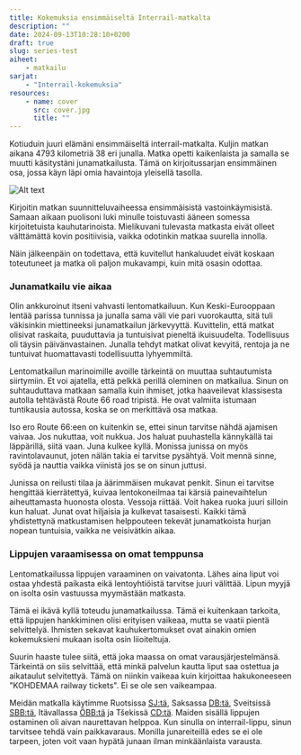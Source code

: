 ```yaml
---
title: Kokemuksia ensimmäiseltä Interrail-matkalta
description: ""
date: 2024-09-13T10:28:10+0200
draft: true
slug: series-test
aiheet:
    - matkailu
sarjat:
    - "Interrail-kokemuksia"
resources:
    - name: cover
      src: cover.jpg
      title: ""
---
```

Kotiuduin juuri elämäni ensimmäiseltä interrail-matkalta. Kuljin matkan aikana 4793 kilometriä 38 eri junalla. Matka opetti kaikenlaista ja samalla se muutti käsitystäni junamatkailusta. Tämä on kirjoitussarjan ensimmäinen osa, jossa käyn läpi omia havaintoja yleisellä tasolla.

<!--more-->

![Alt text](https://placehold.co/1200x630 "Caption")

Kirjoitin matkan suunnitteluvaiheessa ensimmäisistä vastoinkäymisistä. Samaan aikaan puolisoni luki minulle toistuvasti ääneen somessa kirjoitetuista kauhutarinoista. Mielikuvani tulevasta matkasta eivät olleet välttämättä kovin positiivisia, vaikka odotinkin matkaa suurella innolla.

Näin jälkeenpäin on todettava, että kuvitellut hankaluudet eivät koskaan toteutuneet ja matka oli paljon mukavampi, kuin mitä osasin odottaa.

### Junamatkailu vie aikaa
Olin ankkuroinut itseni vahvasti lentomatkailuun. Kun Keski-Eurooppaan lentää parissa tunnissa ja junalla sama väli vie pari vuorokautta, sitä tuli väkisinkin miettineeksi junamatkailun järkevyyttä. Kuvittelin, että matkat olisivat raskaita, puuduttavia ja tuntuisivat pieneltä ikuisuudelta. Todellisuus oli täysin päivänvastainen. Junalla tehdyt matkat olivat kevyitä, rentoja ja ne tuntuivat huomattavasti todellisuutta lyhyemmiltä.

Lentomatkailun marinoimille avoille tärkeintä on muuttaa suhtautumista siirtymiin. Et voi ajatella, että pelkkä perillä oleminen on matkailua. Sinun on suhtauduttava matkaan samalla kuin ihmiset, jotka haaveilevat klassisesta autolla tehtävästä Route 66 road tripistä. He ovat valmiita istumaan tuntikausia autossa, koska se on merkittävä osa matkaa.

Iso ero Route 66:een on kuitenkin se, ettei sinun tarvitse nähdä ajamisen vaivaa. Jos nukuttaa, voit nukkua. Jos haluat puuhastella kännykällä tai läppärillä, siitä vaan. Juna kulkee kyllä. Monissa junissa on myös ravintolavaunut, joten nälän takia ei tarvitse pysähtyä. Voit mennä sinne, syödä ja nauttia vaikka viinistä jos se on sinun juttusi.

Junissa on reilusti tilaa ja äärimmäisen mukavat penkit. Sinun ei tarvitse hengittää kierrätettyä, kuivaa lentokoneilmaa tai kärsiä painevaihtelun aiheuttamasta huonosta olosta. Vessoja riittää. Voit hakea ruoka juuri silloin kun haluat. Junat ovat hiljaisia ja kulkevat tasaisesti. Kaikki tämä yhdistettynä matkustamisen helppouteen tekevät junamatkoista hurjan nopean tuntuisia, vaikka ne veisivätkin aikaa.

### Lippujen varaamisessa on omat temppunsa
Lentomatkailussa lippujen varaaminen on vaivatonta. Lähes aina liput voi ostaa yhdestä paikasta eikä lentoyhtiöistä tarvitse juuri välittää. Lipun myyjä on isolta osin vastuussa myymästään matkasta.

Tämä ei ikävä kyllä toteudu junamatkailussa. Tämä ei kuitenkaan tarkoita, että lippujen hankkiminen olisi erityisen vaikeaa, mutta se vaatii pientä selvittelyä. Ihmisten sekavat kauhukertomukset ovat ainakin omien kokemuksieni mukaan isolta osin liioiteltuja.

Suurin haaste tulee siitä, että joka maassa on omat varausjärjestelmänsä. Tärkeintä on siis selvittää, että minkä palvelun kautta liput saa ostettua ja aikataulut selvitettyä. Tämä on niinkin vaikeaa kuin kirjoittaa hakukoneeseen "KOHDEMAA railway tickets". Ei se ole sen vaikeampaa.

Meidän matkalla käytimme Ruotsissa [SJ:tä](https://www.sj.se), Saksassa [DB:tä](https://int.bahn.de/en/), Sveitsissä [SBB:tä](https://www.sbb.ch/en), Itävallassa [ÖBB:tä](https://fahrplan.oebb.at/webapp) ja Tšekissä [CD:tä](https://www.cd.cz/). Maiden sisällä lippujen ostaminen oli aivan naurettavan helppoa. Kun sinulla on interrail-lippu, sinun tarvitsee tehdä vain paikkavaraus. Monilla junareiteillä edes se ei ole tarpeen, joten voit vaan hypätä junaan ilman minkäänlaista varausta.

